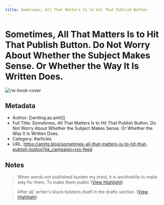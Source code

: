 ```yaml
---
title: Sometimes, All That Matters Is to Hit That Publish Button
---
```

# Sometimes, All That Matters Is to Hit That Publish Button. Do Not Worry About Whether the Subject Makes Sense. Or Whether the Way It Is Written Does.

![rw-book-cover](https://cdn.writeas.net/img/w-sq-light.png)

## Metadata
- Author: [[writing.as.amit]]
- Full Title: Sometimes, All That Matters Is to Hit That Publish Button. Do Not Worry About Whether the Subject Makes Sense. Or Whether the Way It Is Written Does.
- Category: #articles
- URL: https://amitg.blog/sometimes-all-that-matters-is-to-hit-that-publish-button?pk_campaign=rss-feed

## Notes
> When words not published burden my mind, it is worthwhile to make way for them. To make them public ([View Highlight](https://read.readwise.io/read/01gx2gfctncn9qv1dmaymfyjs9))

> After all, writer's block boldens itself in the drafts section. ([View Highlight](https://read.readwise.io/read/01gx2gfgv9gcszcenz1x5jn3ce))

